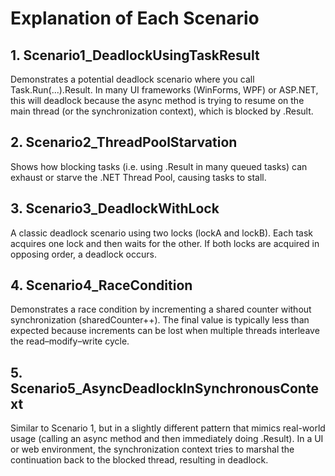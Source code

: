 # Explanation of Each Scenario

## 1. Scenario1_DeadlockUsingTaskResult

Demonstrates a potential deadlock scenario where you call Task.Run(...).Result.
In many UI frameworks (WinForms, WPF) or ASP.NET, this will deadlock because the async method is trying to resume on the main thread (or the synchronization context), which is blocked by .Result.

## 2. Scenario2_ThreadPoolStarvation

Shows how blocking tasks (i.e. using .Result in many queued tasks) can exhaust or starve the .NET Thread Pool, causing tasks to stall.

## 3. Scenario3_DeadlockWithLock

A classic deadlock scenario using two locks (lockA and lockB).
Each task acquires one lock and then waits for the other. If both locks are acquired in opposing order, a deadlock occurs.

## 4. Scenario4_RaceCondition

Demonstrates a race condition by incrementing a shared counter without synchronization (sharedCounter++).
The final value is typically less than expected because increments can be lost when multiple threads interleave the read–modify–write cycle.

## 5. Scenario5_AsyncDeadlockInSynchronousContext

Similar to Scenario 1, but in a slightly different pattern that mimics real-world usage (calling an async method and then immediately doing .Result).
In a UI or web environment, the synchronization context tries to marshal the continuation back to the blocked thread, resulting in deadlock.
